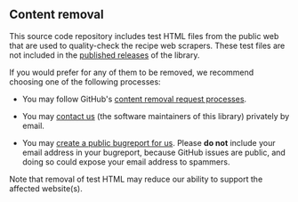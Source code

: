 Content removal
---------------

This source code repository includes test HTML files from the public web that are used to quality-check the recipe web scrapers.  These test files are not included in the [published releases](https://pypi.org/project/recipe-scrapers/) of the library.

If you would prefer for any of them to be removed, we recommend choosing one of the following processes:

  * You may follow GitHub's [content removal request processes](https://docs.github.com/en/site-policy/content-removal-policies/submitting-content-removal-requests).

  * You may [contact us](https://github.com/hhursev/recipe-scrapers/blob/6a6a9144c2be5ce299ce3805ea9344e34afadaca/pyproject.toml#L12-L14) (the software maintainers of this library) privately by email.

  * You may [create a public bugreport for us](https://github.com/hhursev/recipe-scrapers/issues/new?assignees=&labels=bug&projects=&template=test_data_removal.md).  Please **do not** include your email address in your bugreport, because GitHub issues are public, and doing so could expose your email address to spammers.

Note that removal of test HTML may reduce our ability to support the affected website(s).
